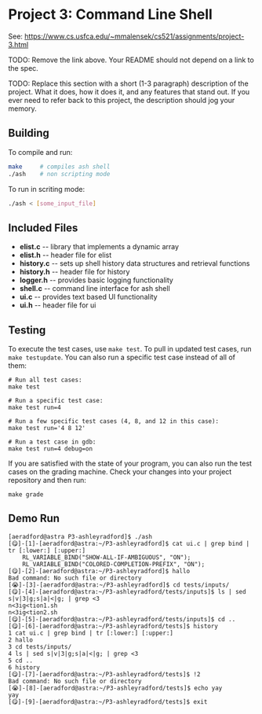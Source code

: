 # Project 3: Command Line Shell

See: https://www.cs.usfca.edu/~mmalensek/cs521/assignments/project-3.html

TODO: Remove the link above. Your README should not depend on a link to the spec.

TODO: Replace this section with a short (1-3 paragraph) description of the project. What it does, how it does it, and any features that stand out. If you ever need to refer back to this project, the description should jog your memory.

## Building

To compile and run:
```bash
make     # compiles ash shell
./ash    # non scripting mode
```

To run in scriting mode:
```bash
./ash < [some_input_file]
```

## Included Files

* **elist.c** -- library that implements a dynamic array
* **elist.h** -- header file for elist
* **history.c** -- sets up shell history data structures and retrieval functions
* **history.h** -- header file for history
* **logger.h** -- provides basic logging functionality
* **shell.c** -- command line interface for ash shell
* **ui.c** -- provides text based UI functionality
* **ui.h** -- header file for ui

## Testing

To execute the test cases, use `make test`. To pull in updated test cases, run `make testupdate`. You can also run a specific test case instead of all of them:

```
# Run all test cases:
make test

# Run a specific test case:
make test run=4

# Run a few specific test cases (4, 8, and 12 in this case):
make test run='4 8 12'

# Run a test case in gdb:
make test run=4 debug=on
```

If you are satisfied with the state of your program, you can also run the test cases on the grading machine. Check your changes into your project repository and then run:

```
make grade
```

## Demo Run

```
[aeradford@astra P3-ashleyradford]$ ./ash
[😋]-[1]-[aeradford@astra:~/P3-ashleyradford]$ cat ui.c | grep bind | tr [:lower:] [:upper:]
    RL_VARIABLE_BIND("SHOW-ALL-IF-AMBIGUOUS", "ON");
    RL_VARIABLE_BIND("COLORED-COMPLETION-PREFIX", "ON");
[😋]-[2]-[aeradford@astra:~/P3-ashleyradford]$ hallo
Bad command: No such file or directory
[😭]-[3]-[aeradford@astra:~/P3-ashleyradford]$ cd tests/inputs/
[😋]-[4]-[aeradford@astra:~/P3-ashleyradford/tests/inputs]$ ls | sed s|v|3|g;s|a|<|g; | grep <3
n<3ig<tion1.sh
n<3ig<tion2.sh
[😋]-[5]-[aeradford@astra:~/P3-ashleyradford/tests/inputs]$ cd ..
[😋]-[6]-[aeradford@astra:~/P3-ashleyradford/tests]$ history
1 cat ui.c | grep bind | tr [:lower:] [:upper:]
2 hallo
3 cd tests/inputs/
4 ls | sed s|v|3|g;s|a|<|g; | grep <3
5 cd ..
6 history
[😋]-[7]-[aeradford@astra:~/P3-ashleyradford/tests]$ !2
Bad command: No such file or directory
[😭]-[8]-[aeradford@astra:~/P3-ashleyradford/tests]$ echo yay
yay
[😋]-[9]-[aeradford@astra:~/P3-ashleyradford/tests]$ exit
```
